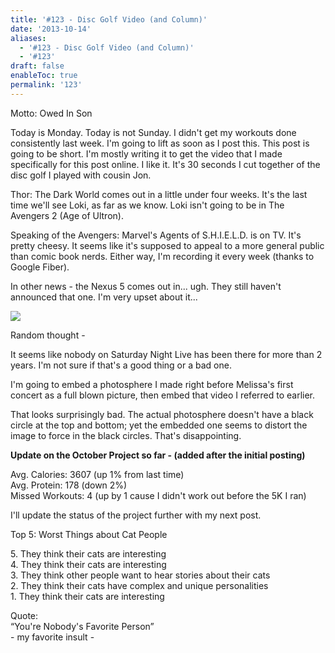 ```yaml
---
title: '#123 - Disc Golf Video (and Column)'
date: '2013-10-14'
aliases:
  - '#123 - Disc Golf Video (and Column)'
  - '#123'
draft: false
enableToc: true
permalink: '123'
---
```

 

Motto: Owed In Son

Today is Monday. Today is not Sunday. I didn't get my workouts done consistently last week. I'm going to lift as soon as I post this. This post is going to be short. I'm mostly writing it to get the video that I made specifically for this post online. I like it. It's 30 seconds I cut together of the disc golf I played with cousin Jon.  
  
Thor: The Dark World comes out in a little under four weeks. It's the last time we'll see Loki, as far as we know. Loki isn't going to be in The Avengers 2 (Age of Ultron).  
  
Speaking of the Avengers: Marvel's Agents of S.H.I.E.L.D. is on TV. It's pretty cheesy. It seems like it's supposed to appeal to a more general public than comic book nerds. Either way, I'm recording it every week (thanks to Google Fiber).  
  
In other news - the Nexus 5 comes out in... ugh. They still haven't announced that one. I'm very upset about it...  
  
[![](assets/123-1.png)](http://3.bp.blogspot.com/-7n6Pgwv2604/Ulyq5ohFucI/AAAAAAABBUk/zdFOyW1I7Dw/s1600/I+love+Stephen+Colbert.png)

  
Random thought -  
  
It seems like nobody on Saturday Night Live has been there for more than 2 years. I'm not sure if that's a good thing or a bad one.  
  
  
I'm going to embed a photosphere I made right before Melissa's first concert as a full blown picture, then embed that video I referred to earlier.  
  
That looks surprisingly bad. The actual photosphere doesn't have a black circle at the top and bottom; yet the embedded one seems to distort the image to force in the black circles. That's disappointing.  
  
  
**Update on the October Project so far - (added after the initial posting)**  
  
Avg. Calories: 3607 (up 1% from last time)  
Avg. Protein: 178 (down 2%)  
Missed Workouts: 4 (up by 1 cause I didn't work out before the 5K I ran)  
  
I'll update the status of the project further with my next post.  
  
Top 5: Worst Things about Cat People

5\. They think their cats are interesting  
4\. They think their cats are interesting  
3\. They think other people want to hear stories about their cats  
2\. They think their cats have complex and unique personalities  
1\. They think their cats are interesting  
  
Quote:   
“You're Nobody's Favorite Person”  
\- my favorite insult -

